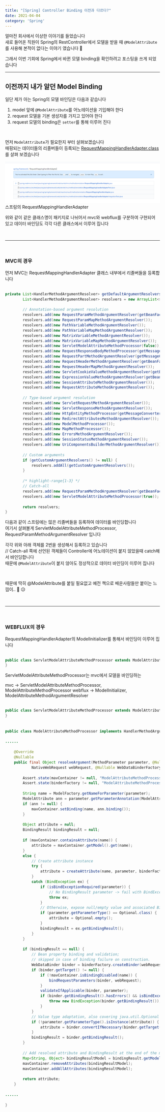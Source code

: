 ```yaml
---
title: "[Spring] Controller Binding 이전과 다르다?"
date: 2021-04-04
category: 'Spring'
---
```


얼마전 회사에서 이상한 이야기를 들었습니다  
새로 들어온 직원이 Spring의 RestController에서 모델을 받을 때 `@ModelAttribute`를 사용해 본적이 없다는 이야기 였습니다 :thinking:  

그래서 이번 기회에 Spring에서 바뀐 모델 binding을 확인하려고 포스팅을 쓰게 되었습니다  


---

## 이전까지 내가 알던 Model Binding  
일단 제가 아는 Spring의 모델 바인딩은 다음과 같습니다  
1. model 앞에 `@ModelAttribute`를 어노테이션을 기입해야 한다  
2. request 모델을 기본 생성자를 가지고 있어야 한다  
3. request 모델의 binding은 `setter`를 통해 이루어 진다  

<br/>

먼저 `ModelAttribute`가 필요한지 부터 살펴보겠습니다  
매핑되는 데이터들의 리졸버들이 등록되는 [RequestMappingHandlerAdapter.class](https://github.com/spring-projects/spring-framework/blob/master/spring-webmvc/src/main/java/org/springframework/web/servlet/mvc/method/annotation/RequestMappingHandlerAdapter.java)를 살펴 보겠습니다

![spring-RequestMappingHandlerAdapter](./images/spring-RequestMappingHandlerAdapter.png)
<span class='img_caption'>스프링의 RequestMappingHandlerAdapter</span>

위와 같이 같은 클래스명이 패키지로 나뉘어서 mvc와 webflux를 구분하여 구현되어 있고 데이터 바인딩도 각각 다른 클래스에서 이루어 집니다    

<br/>

---

<br/>

### MVC의 경우  
먼저 MVC는 RequestMappingHandlerAdapter 클래스 내부에서 리졸버들을 등록합니다  

```java

private List<HandlerMethodArgumentResolver> getDefaultArgumentResolvers() {
		List<HandlerMethodArgumentResolver> resolvers = new ArrayList<>();
		
		// Annotation-based argument resolution
		resolvers.add(new RequestParamMethodArgumentResolver(getBeanFactory(), false));
		resolvers.add(new RequestParamMapMethodArgumentResolver());    /* highlight-line */  
		resolvers.add(new PathVariableMethodArgumentResolver());
		resolvers.add(new PathVariableMapMethodArgumentResolver());
		resolvers.add(new MatrixVariableMethodArgumentResolver());
		resolvers.add(new MatrixVariableMapMethodArgumentResolver());
		resolvers.add(new ServletModelAttributeMethodProcessor(false));  /* highlight-line */  
		resolvers.add(new RequestResponseBodyMethodProcessor(getMessageConverters(), this.requestResponseBodyAdvice));
		resolvers.add(new RequestPartMethodArgumentResolver(getMessageConverters(), this.requestResponseBodyAdvice));
		resolvers.add(new RequestHeaderMethodArgumentResolver(getBeanFactory()));
		resolvers.add(new RequestHeaderMapMethodArgumentResolver());
		resolvers.add(new ServletCookieValueMethodArgumentResolver(getBeanFactory()));
		resolvers.add(new ExpressionValueMethodArgumentResolver(getBeanFactory()));
		resolvers.add(new SessionAttributeMethodArgumentResolver());
		resolvers.add(new RequestAttributeMethodArgumentResolver());

		// Type-based argument resolution
		resolvers.add(new ServletRequestMethodArgumentResolver());
		resolvers.add(new ServletResponseMethodArgumentResolver());
		resolvers.add(new HttpEntityMethodProcessor(getMessageConverters(), this.requestResponseBodyAdvice));
		resolvers.add(new RedirectAttributesMethodArgumentResolver());
		resolvers.add(new ModelMethodProcessor());
		resolvers.add(new MapMethodProcessor());
		resolvers.add(new ErrorsMethodArgumentResolver());
		resolvers.add(new SessionStatusMethodArgumentResolver());
		resolvers.add(new UriComponentsBuilderMethodArgumentResolver());

		// Custom arguments
		if (getCustomArgumentResolvers() != null) {
			resolvers.addAll(getCustomArgumentResolvers());
		}

        /* highlight-range{1-3} */  
		// Catch-all
		resolvers.add(new RequestParamMethodArgumentResolver(getBeanFactory(), true));
		resolvers.add(new ServletModelAttributeMethodProcessor(true));

		return resolvers;
}

```
다음과 같이 스프링에는 많은 리졸버들을 등록하여 데이터를 바인딩합니다  
여기서 살펴볼게 ServletModelAttributeMethodProcessor, RequestParamMethodArgumentResolver 입니다  

각각 위와 아래 객체를 2번을 생성해서 등록하고 있습니다  
// Catch-all 쪽에 선언된 객체들이 Controller에 어노테이션이 붙지 않았을때 catch해서 바인딩합니다  
때문에 `@ModelAttribute`이 붙지 않아도 정상적으로 데이터 바인딩이 이루어 집니다

<br/>  

때문에 딱히 @ModelAttribute를 붙일 필요없고 예전 책으로 배운사람들만 붙이는 느낌이.. :older_adult: :disappointed_relieved:  

<br/>

---

<br/>

### WEBFLUX의 경우  
RequestMappingHandlerAdapter의 ModelInitializer를 통해서 바인딩이 이루어 집니다  



```java

public class ServletModelAttributeMethodProcessor extends ModelAttributeMethodProcessor {
}

```
ServletModelAttributeMethodProcessor는 mvc에서 모델을 바인딩하는 


mvc -> ServletModelAttributeMethodProcessor, ModelAttributeMethodProcessor
webflux -> ModelInitializer, ModelAttributeMethodArgumentResolver


```java

public class ServletModelAttributeMethodProcessor extends ModelAttributeMethodProcessor {
}


public class ModelAttributeMethodProcessor implements HandlerMethodArgumentResolver, HandlerMethodReturnValueHandler {

......

    @Override
	@Nullable
	public final Object resolveArgument(MethodParameter parameter, @Nullable ModelAndViewContainer mavContainer,
			NativeWebRequest webRequest, @Nullable WebDataBinderFactory binderFactory) throws Exception {

		Assert.state(mavContainer != null, "ModelAttributeMethodProcessor requires ModelAndViewContainer");
		Assert.state(binderFactory != null, "ModelAttributeMethodProcessor requires WebDataBinderFactory");

		String name = ModelFactory.getNameForParameter(parameter);
		ModelAttribute ann = parameter.getParameterAnnotation(ModelAttribute.class);
		if (ann != null) {
			mavContainer.setBinding(name, ann.binding());
		}

		Object attribute = null;
		BindingResult bindingResult = null;

		if (mavContainer.containsAttribute(name)) {
			attribute = mavContainer.getModel().get(name);
		}
		else {
			// Create attribute instance
			try {
				attribute = createAttribute(name, parameter, binderFactory, webRequest);
			}
			catch (BindException ex) {
				if (isBindExceptionRequired(parameter)) {
					// No BindingResult parameter -> fail with BindException
					throw ex;
				}
				// Otherwise, expose null/empty value and associated BindingResult
				if (parameter.getParameterType() == Optional.class) {
					attribute = Optional.empty();
				}
				bindingResult = ex.getBindingResult();
			}
		}

		if (bindingResult == null) {
			// Bean property binding and validation;
			// skipped in case of binding failure on construction.
			WebDataBinder binder = binderFactory.createBinder(webRequest, attribute, name);
			if (binder.getTarget() != null) {
				if (!mavContainer.isBindingDisabled(name)) {
					bindRequestParameters(binder, webRequest);
				}
				validateIfApplicable(binder, parameter);
				if (binder.getBindingResult().hasErrors() && isBindExceptionRequired(binder, parameter)) {
					throw new BindException(binder.getBindingResult());
				}
			}
			// Value type adaptation, also covering java.util.Optional
			if (!parameter.getParameterType().isInstance(attribute)) {
				attribute = binder.convertIfNecessary(binder.getTarget(), parameter.getParameterType(), parameter);
			}
			bindingResult = binder.getBindingResult();
		}

		// Add resolved attribute and BindingResult at the end of the model
		Map<String, Object> bindingResultModel = bindingResult.getModel();
		mavContainer.removeAttributes(bindingResultModel);
		mavContainer.addAllAttributes(bindingResultModel);

		return attribute;
	}
	
......

}

```
